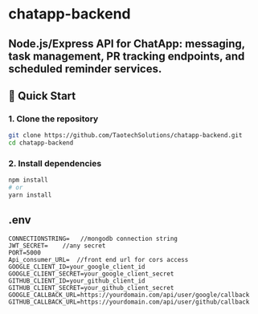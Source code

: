 # chatapp-backend

## Node.js/Express API for ChatApp: messaging, task management, PR tracking endpoints, and scheduled reminder services.

## 🚀 Quick Start

### 1. Clone the repository

```bash
git clone https://github.com/TaotechSolutions/chatapp-backend.git
cd chatapp-backend
```

### 2. Install dependencies

```bash
npm install
# or
yarn install
```

## .env

```
CONNECTIONSTRING=   //mongodb connection string
JWT_SECRET=    //any secret
PORT=5000
Api_consumer_URL=  //front end url for cors access
GOOGLE_CLIENT_ID=your_google_client_id
GOOGLE_CLIENT_SECRET=your_google_client_secret
GITHUB_CLIENT_ID=your_github_client_id
GITHUB_CLIENT_SECRET=your_github_client_secret
GOOGLE_CALLBACK_URL=https://yourdomain.com/api/user/google/callback
GITHUB_CALLBACK_URL=https://yourdomain.com/api/user/github/callback
```
